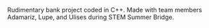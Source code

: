 Rudimentary bank project coded in C++. Made with team members Adamariz, Lupe, and Ulises during STEM Summer Bridge.
